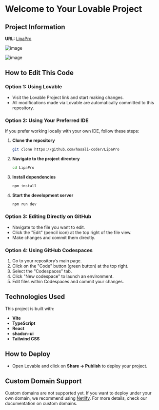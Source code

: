# Welcome to Your Lovable Project

## Project Information
**URL:** [LipaPro](https://lovable.dev/projects/d6a89ec5-9d67-418d-995e-22c7aae923f2)

![image](https://github.com/user-attachments/assets/3768cc71-ffb8-4d1f-8748-de5ee026314a)

![image](https://github.com/user-attachments/assets/65cbe83d-1c69-4899-ab44-92fe6c8886bd)

## How to Edit This Code

### Option 1: Using Lovable
- Visit the Lovable Project link and start making changes.
- All modifications made via Lovable are automatically committed to this repository.

### Option 2: Using Your Preferred IDE
If you prefer working locally with your own IDE, follow these steps:

1. **Clone the repository**
   ```sh
   git clone https://github.com/hasali-coder/LipaPro
   ```
2. **Navigate to the project directory**
   ```sh
   cd LipaPro
   ```
3. **Install dependencies**
   ```sh
   npm install
   ```
4. **Start the development server**
   ```sh
   npm run dev
   ```

### Option 3: Editing Directly on GitHub
- Navigate to the file you want to edit.
- Click the "Edit" (pencil icon) at the top right of the file view.
- Make changes and commit them directly.

### Option 4: Using GitHub Codespaces
1. Go to your repository’s main page.
2. Click on the "Code" button (green button) at the top right.
3. Select the "Codespaces" tab.
4. Click "New codespace" to launch an environment.
5. Edit files within Codespaces and commit your changes.

## Technologies Used
This project is built with:
- **Vite**
- **TypeScript**
- **React**
- **shadcn-ui**
- **Tailwind CSS**

## How to Deploy
- Open Lovable and click on **Share -> Publish** to deploy your project.

## Custom Domain Support
Custom domains are not supported yet. If you want to deploy under your own domain, we recommend using [Netlify](https://www.netlify.com/). For more details, check our documentation on custom domains.
